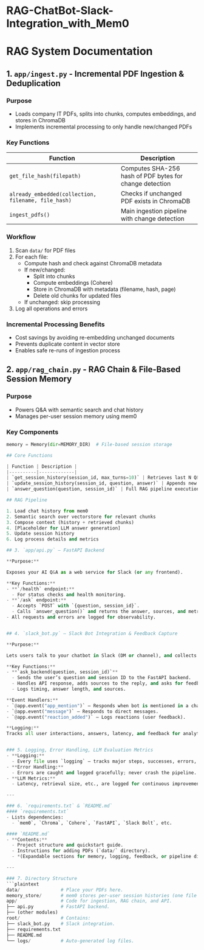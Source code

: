 # RAG-ChatBot-Slack-Integration_with_Mem0

# RAG System Documentation

## 1. `app/ingest.py` - Incremental PDF Ingestion & Deduplication

### Purpose
- Loads company IT PDFs, splits into chunks, computes embeddings, and stores in ChromaDB
- Implements incremental processing to only handle new/changed PDFs

### Key Functions
| Function | Description |
|----------|-------------|
| `get_file_hash(filepath)` | Computes SHA-256 hash of PDF bytes for change detection |
| `already_embedded(collection, filename, file_hash)` | Checks if unchanged PDF exists in ChromaDB |
| `ingest_pdfs()` | Main ingestion pipeline with change detection |

### Workflow
1. Scan `data/` for PDF files
2. For each file:
   - Compute hash and check against ChromaDB metadata
   - If new/changed:
     - Split into chunks
     - Compute embeddings (Cohere)
     - Store in ChromaDB with metadata (filename, hash, page)
     - Delete old chunks for updated files
   - If unchanged: skip processing
3. Log all operations and errors

### Incremental Processing Benefits
- Cost savings by avoiding re-embedding unchanged documents
- Prevents duplicate content in vector store
- Enables safe re-runs of ingestion process

## 2. `app/rag_chain.py` - RAG Chain & File-Based Session Memory

### Purpose
- Powers Q&A with semantic search and chat history
- Manages per-user session memory using mem0

### Key Components
```python
memory = Memory(dir=MEMORY_DIR)  # File-based session storage

## Core Functions

| Function | Description |
|----------|-------------|
| `get_session_history(session_id, max_turns=10)` | Retrieves last N Q&A pairs for context |
| `update_session_history(session_id, question, answer)` | Appends new interaction to history |
| `answer_question(question, session_id)` | Full RAG pipeline execution |

## RAG Pipeline

1. Load chat history from mem0
2. Semantic search over vectorstore for relevant chunks
3. Compose context (history + retrieved chunks)
4. [Placeholder for LLM answer generation]
5. Update session history
6. Log process details and metrics

## 3. `app/api.py` — FastAPI Backend

**Purpose:**

Exposes your AI Q&A as a web service for Slack (or any frontend).  

**Key Functions:**  
- **`/health` endpoint:**  
  - For status checks and health monitoring.  
- **`/ask` endpoint:**  
  - Accepts `POST` with `{question, session_id}`.  
  - Calls `answer_question()` and returns the answer, sources, and metrics.  
- All requests and errors are logged for observability.  


## 4. `slack_bot.py` — Slack Bot Integration & Feedback Capture

**Purpose:**

Lets users talk to your chatbot in Slack (DM or channel), and collects user feedback via emoji reactions.  

**Key Functions:**  
- **`ask_backend(question, session_id)`**  
  - Sends the user’s question and session ID to the FastAPI backend.  
  - Handles API response, adds sources to the reply, and asks for feedback (`👍`/`👎`).  
  - Logs timing, answer length, and sources.  

**Event Handlers:**  
- `@app.event("app_mention")` — Responds when bot is mentioned in a channel.  
- `@app.event("message")` — Responds to direct messages.  
- `@app.event("reaction_added")` — Logs reactions (user feedback).  

**Logging:**  
Tracks all user interactions, answers, latency, and feedback for analytics.


### 5. Logging, Error Handling, LLM Evaluation Metrics  
- **Logging:**  
  - Every file uses `logging` — tracks major steps, successes, errors, and key metrics (e.g., response latency, chunk count, sources cited).  
- **Error Handling:**  
  - Errors are caught and logged gracefully; never crash the pipeline.  
- **LLM Metrics:**  
  - Latency, retrieval size, etc., are logged for continuous improvement analysis.  

---

### 6. `requirements.txt` & `README.md`  
#### `requirements.txt`  
- Lists dependencies:  
  - `mem0`, `Chroma`, `Cohere`, `FastAPI`, `Slack Bolt`, etc.  

#### `README.md`  
- **Contents:**  
  - Project structure and quickstart guide.  
  - Instructions for adding PDFs (`data/` directory).  
  - *(Expandable sections for memory, logging, feedback, or pipeline diagrams.)*  

---

### 7. Directory Structure  
```plaintext
data/               # Place your PDFs here.  
memory_store/       # mem0 stores per-user session histories (one file per user/session).  
app/                # Code for ingestion, RAG chain, and API.  
├── api.py          # FastAPI backend.  
├── (other modules)  
root/               # Contains:  
├── slack_bot.py    # Slack integration.  
├── requirements.txt  
├── README.md  
└── logs/           # Auto-generated log files.


